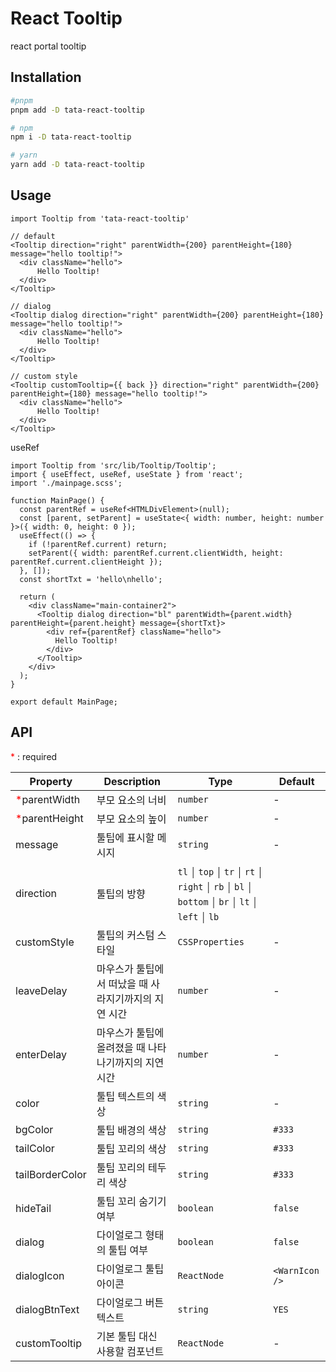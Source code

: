# React Tooltip

react portal tooltip

## Installation

```bash
#pnpm
pnpm add -D tata-react-tooltip

# npm
npm i -D tata-react-tooltip

# yarn
yarn add -D tata-react-tooltip
```

## Usage

```tsx
import Tooltip from 'tata-react-tooltip'

// default
<Tooltip direction="right" parentWidth={200} parentHeight={180} message="hello tooltip!">
  <div className="hello">
      Hello Tooltip!
  </div>
</Tooltip>

// dialog
<Tooltip dialog direction="right" parentWidth={200} parentHeight={180} message="hello tooltip!">
  <div className="hello">
      Hello Tooltip!
  </div>
</Tooltip>

// custom style
<Tooltip customTooltip={{ back }} direction="right" parentWidth={200} parentHeight={180} message="hello tooltip!">
  <div className="hello">
      Hello Tooltip!
  </div>
</Tooltip>
```

useRef

```tsx
import Tooltip from 'src/lib/Tooltip/Tooltip';
import { useEffect, useRef, useState } from 'react';
import './mainpage.scss';

function MainPage() {
  const parentRef = useRef<HTMLDivElement>(null);
  const [parent, setParent] = useState<{ width: number, height: number }>({ width: 0, height: 0 });
  useEffect(() => {
    if (!parentRef.current) return;
    setParent({ width: parentRef.current.clientWidth, height: parentRef.current.clientHeight });
  }, []);
  const shortTxt = 'hello\nhello';

  return (
    <div className="main-container2">
      <Tooltip dialog direction="bl" parentWidth={parent.width} parentHeight={parent.height} message={shortTxt}>
        <div ref={parentRef} className="hello">
          Hello Tooltip!
        </div>
      </Tooltip>
    </div>
  );
}

export default MainPage;
```



## API

<span style="color:red">*</span> : required

| Property | Description | Type | Default |
| ------- | ------- | ------- | ------- |
| <span style="color:red">*</span>parentWidth | 부모 요소의 너비 | `number` | - |
| <span style="color:red">*</span>parentHeight | 부모 요소의 높이 | `number` | - |
| message | 툴팁에 표시할 메시지 | `string` | - |
| direction | 툴팁의 방향 | `tl` ￨ `top` ￨ `tr` ￨ `rt` ￨ `right` ￨ `rb` ￨ `bl` ￨ `bottom` ￨ `br` ￨ `lt` ￨ `left` ￨ `lb` |
| customStyle | 툴팁의 커스텀 스타일 | `CSSProperties` | - |
| leaveDelay | 마우스가 툴팁에서 떠났을 때 사라지기까지의 지연 시간 | `number` | - |
| enterDelay | 마우스가 툴팁에 올려졌을 때 나타나기까지의 지연 시간 | `number` | - |
| color | 툴팁 텍스트의 색상 | `string` | - |
| bgColor | 툴팁 배경의 색상 | `string` | `#333` |
| tailColor | 툴팁 꼬리의 색상 | `string` | `#333` |
| tailBorderColor | 툴팁 꼬리의 테두리 색상 | `string` | `#333` |
| hideTail | 툴팁 꼬리 숨기기 여부 | `boolean` | `false` |
| dialog | 다이얼로그 형태의 툴팁 여부 | `boolean` | `false` |
| dialogIcon | 다이얼로그 툴팁 아이콘 | `ReactNode` | `<WarnIcon />` |
| dialogBtnText | 다이얼로그 버튼 텍스트 | `string` | `YES` |
| customTooltip | 기본 툴팁 대신 사용할 컴포넌트 | `ReactNode` | - |









